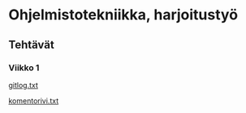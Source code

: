 # Ohjelmistotekniikka, harjoitustyö
## Tehtävät
### Viikko 1

[gitlog.txt](https://github.com/tommijuslin/ot-harjoitustyo/blob/master/laskarit/viikko1/gitlog.txt)

[komentorivi.txt](https://github.com/tommijuslin/ot-harjoitustyo/blob/master/laskarit/viikko1/komentorivi.txt)

